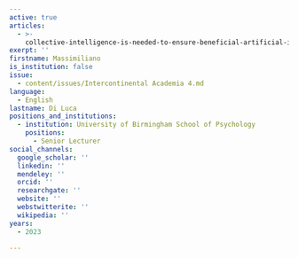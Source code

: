 ```yaml
---
active: true
articles:
  - >-
    collective-intelligence-is-needed-to-ensure-beneficial-artificial-intelligence
exerpt: ''
firstname: Massimiliano
is_institution: false
issue:
  - content/issues/Intercontinental Academia 4.md
language:
  - English
lastname: Di Luca
positions_and_institutions:
  - institution: University of Birmingham School of Psychology
    positions:
      - Senior Lecturer
social_channels:
  google_scholar: ''
  linkedin: ''
  mendeley: ''
  orcid: ''
  researchgate: ''
  website: ''
  webstwitterite: ''
  wikipedia: ''
years:
  - 2023

---
```

